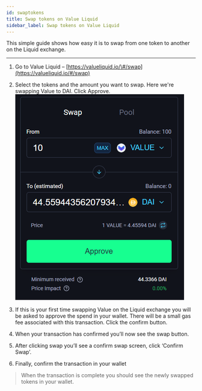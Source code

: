 ```yaml
---
id: swaptokens
title: Swap tokens on Value Liquid
sidebar_label: Swap tokens on Value Liquid
---
```


This simple guide shows how easy it is to swap from one token to another on the Liquid exchange.

---

1. Go to Value Liquid – [https://valueliquid.io/\#/swap](https://valueliquid.io/#/swap)

2. Select the tokens and the amount you want to swap. Here we're swapping Value to DAI. Click Approve.
![Guide](img/g41.png)

3. If this is your first time swapping Value on the Liquid exchange you will be asked to approve the spend in your wallet. There will be a small gas fee associated with this transaction. Click the confirm button.

4. When your transaction has confirmed you’ll now see the swap button.

5. After clicking swap you’ll see a confirm swap screen, click ‘Confirm Swap’.

6. Finally, confirm the transaction in your wallet

> When the transaction is complete you should see the newly swapped tokens in your wallet.
